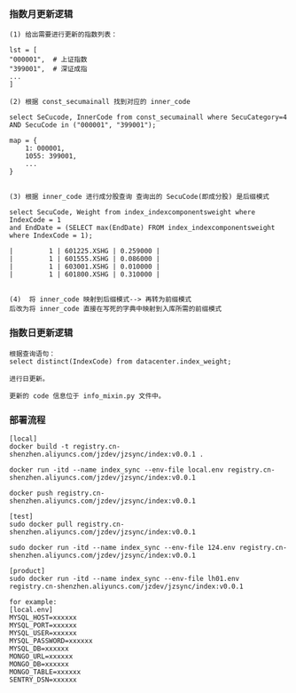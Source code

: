 ### 指数月更新逻辑 

    (1) 给出需要进行更新的指数列表： 
    
    lst = [
    "000001",  # 上证指数
    "399001",  # 深证成指
    ... 
    ]
    
    (2) 根据 const_secumainall 找到对应的 inner_code
    
    select SeCucode, InnerCode from const_secumainall where SecuCategory=4 AND SecuCode in ("000001", "399001");
    
    map = {
        1: 000001, 
        1055: 399001, 
        ... 
    }
    
    
    (3) 根据 inner_code 进行成分股查询 查询出的 SecuCode(即成分股) 是后缀模式 
    
    select SecuCode, Weight from index_indexcomponentsweight where IndexCode = 1
    and EndDate = (SELECT max(EndDate) FROM index_indexcomponentsweight where IndexCode = 1);
    
    |         1 | 601225.XSHG | 0.259000 |
    |         1 | 601555.XSHG | 0.086000 |
    |         1 | 603001.XSHG | 0.010000 |
    |         1 | 601800.XSHG | 0.310000 |
    
    
    (4)  将 inner_code 映射到后缀模式--> 再转为前缀模式 
    后改为将 inner_code 直接在写死的字典中映射到入库所需的前缀模式 
    


### 指数日更新逻辑 

    根据查询语句： 
    select distinct(IndexCode) from datacenter.index_weight;
    
    进行日更新。
    
    更新的 code 信息位于 info_mixin.py 文件中。 
    
    
 ### 部署流程 
 
    [local]
    docker build -t registry.cn-shenzhen.aliyuncs.com/jzdev/jzsync/index:v0.0.1 .
    
    docker run -itd --name index_sync --env-file local.env registry.cn-shenzhen.aliyuncs.com/jzdev/jzsync/index:v0.0.1
    
    docker push registry.cn-shenzhen.aliyuncs.com/jzdev/jzsync/index:v0.0.1
    
    [test]
    sudo docker pull registry.cn-shenzhen.aliyuncs.com/jzdev/jzsync/index:v0.0.1
    
    sudo docker run -itd --name index_sync --env-file 124.env registry.cn-shenzhen.aliyuncs.com/jzdev/jzsync/index:v0.0.1
    
    [product]
    sudo docker run -itd --name index_sync --env-file lh01.env registry.cn-shenzhen.aliyuncs.com/jzdev/jzsync/index:v0.0.1
    
    for example: 
    [local.env] 
    MYSQL_HOST=xxxxxx
    MYSQL_PORT=xxxxxx
    MYSQL_USER=xxxxxx
    MYSQL_PASSWORD=xxxxxx
    MYSQL_DB=xxxxxx
    MONGO_URL=xxxxxx
    MONGO_DB=xxxxxx
    MONGO_TABLE=xxxxxx
    SENTRY_DSN=xxxxxx

